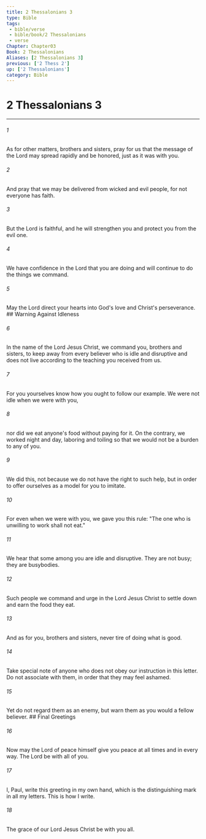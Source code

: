 ```yaml
---
title: 2 Thessalonians 3
type: Bible
tags:
 - bible/verse
 - bible/book/2 Thessalonians
 - verse
Chapter: Chapter03
Book: 2 Thessalonians
Aliases: [2 Thessalonians 3]
previous: ['2 Thess 2']
up: ['2 Thessalonians']
category: Bible
---
```

# 2 Thessalonians 3

***


###### 1 
As for other matters, brothers and sisters, pray for us that the message of the Lord may spread rapidly and be honored, just as it was with you. 

###### 2 
And pray that we may be delivered from wicked and evil people, for not everyone has faith. 

###### 3 
But the Lord is faithful, and he will strengthen you and protect you from the evil one. 

###### 4 
We have confidence in the Lord that you are doing and will continue to do the things we command. 

###### 5 
May the Lord direct your hearts into God's love and Christ's perseverance. ## Warning Against Idleness 

###### 6 
In the name of the Lord Jesus Christ, we command you, brothers and sisters, to keep away from every believer who is idle and disruptive and does not live according to the teaching you received from us. 

###### 7 
For you yourselves know how you ought to follow our example. We were not idle when we were with you, 

###### 8 
nor did we eat anyone's food without paying for it. On the contrary, we worked night and day, laboring and toiling so that we would not be a burden to any of you. 

###### 9 
We did this, not because we do not have the right to such help, but in order to offer ourselves as a model for you to imitate. 

###### 10 
For even when we were with you, we gave you this rule: "The one who is unwilling to work shall not eat." 

###### 11 
We hear that some among you are idle and disruptive. They are not busy; they are busybodies. 

###### 12 
Such people we command and urge in the Lord Jesus Christ to settle down and earn the food they eat. 

###### 13 
And as for you, brothers and sisters, never tire of doing what is good. 

###### 14 
Take special note of anyone who does not obey our instruction in this letter. Do not associate with them, in order that they may feel ashamed. 

###### 15 
Yet do not regard them as an enemy, but warn them as you would a fellow believer. ## Final Greetings 

###### 16 
Now may the Lord of peace himself give you peace at all times and in every way. The Lord be with all of you. 

###### 17 
I, Paul, write this greeting in my own hand, which is the distinguishing mark in all my letters. This is how I write. 

###### 18 
The grace of our Lord Jesus Christ be with you all. 
